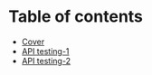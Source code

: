 # Table of contents

* [Cover](README.md)
* [API testing-1](api-testing-1.md)
* [API testing-2](api-testing-2.md)
